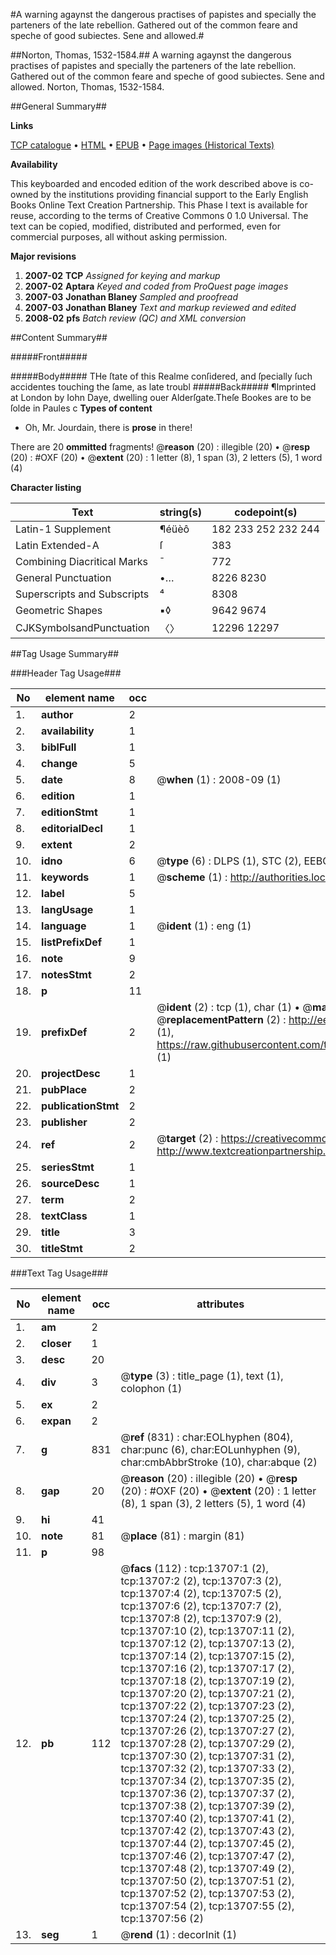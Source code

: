 #A warning agaynst the dangerous practises of papistes and specially the parteners of the late rebellion. Gathered out of the common feare and speche of good subiectes. Sene and allowed.#

##Norton, Thomas, 1532-1584.##
A warning agaynst the dangerous practises of papistes and specially the parteners of the late rebellion. Gathered out of the common feare and speche of good subiectes. Sene and allowed.
Norton, Thomas, 1532-1584.

##General Summary##

**Links**

[TCP catalogue](http://www.ota.ox.ac.uk/tcp/)  • 
[HTML](http://tei.it.ox.ac.uk/tcp/Texts-HTML/free/A68/A68512.html)  • 
[EPUB](http://tei.it.ox.ac.uk/tcp/Texts-EPUB/free/A68/A68512.epub) • 
[Page images (Historical Texts)](https://data.historicaltexts.jisc.ac.uk/view?pubId=eebo-99848600e&pageId=eebo-99848600e-13707-1)

**Availability**

This keyboarded and encoded edition of the
	       work described above is co-owned by the institutions
	       providing financial support to the Early English Books
	       Online Text Creation Partnership. This Phase I text is
	       available for reuse, according to the terms of Creative
	       Commons 0 1.0 Universal. The text can be copied,
	       modified, distributed and performed, even for
	       commercial purposes, all without asking permission.

**Major revisions**

1. __2007-02__ __TCP__ *Assigned for keying and markup*
1. __2007-02__ __Aptara__ *Keyed and coded from ProQuest page images*
1. __2007-03__ __Jonathan Blaney__ *Sampled and proofread*
1. __2007-03__ __Jonathan Blaney__ *Text and markup reviewed and edited*
1. __2008-02__ __pfs__ *Batch review (QC) and XML conversion*

##Content Summary##

#####Front#####

#####Body#####
THe ſtate of this Realme
conſidered, and ſpecially
ſuch accidentes touching
the ſame, as late troubl
#####Back#####
¶Imprinted at London by Iohn
Daye, dwelling ouer
Alderſgate.Theſe Bookes are to be ſolde in
Paules c
**Types of content**

  * Oh, Mr. Jourdain, there is **prose** in there!

There are 20 **ommitted** fragments! 
 @__reason__ (20) : illegible (20)  •  @__resp__ (20) : #OXF (20)  •  @__extent__ (20) : 1 letter (8), 1 span (3), 2 letters (5), 1 word (4)

**Character listing**


|Text|string(s)|codepoint(s)|
|---|---|---|
|Latin-1 Supplement|¶éüèô|182 233 252 232 244|
|Latin Extended-A|ſ|383|
|Combining             Diacritical Marks|̄|772|
|General Punctuation|•…|8226 8230|
|Superscripts             and Subscripts|⁴|8308|
|Geometric Shapes|▪◊|9642 9674|
|CJKSymbolsandPunctuation|〈〉|12296 12297|

##Tag Usage Summary##

###Header Tag Usage###

|No|element name|occ|attributes|
|---|---|---|---|
|1.|__author__|2||
|2.|__availability__|1||
|3.|__biblFull__|1||
|4.|__change__|5||
|5.|__date__|8| @__when__ (1) : 2008-09 (1)|
|6.|__edition__|1||
|7.|__editionStmt__|1||
|8.|__editorialDecl__|1||
|9.|__extent__|2||
|10.|__idno__|6| @__type__ (6) : DLPS (1), STC (2), EEBO-CITATION (1), PROQUEST (1), VID (1)|
|11.|__keywords__|1| @__scheme__ (1) : http://authorities.loc.gov/ (1)|
|12.|__label__|5||
|13.|__langUsage__|1||
|14.|__language__|1| @__ident__ (1) : eng (1)|
|15.|__listPrefixDef__|1||
|16.|__note__|9||
|17.|__notesStmt__|2||
|18.|__p__|11||
|19.|__prefixDef__|2| @__ident__ (2) : tcp (1), char (1)  •  @__matchPattern__ (2) : ([0-9\-]+):([0-9IVX]+) (1), (.+) (1)  •  @__replacementPattern__ (2) : http://eebo.chadwyck.com/downloadtiff?vid=$1&page=$2 (1), https://raw.githubusercontent.com/textcreationpartnership/Texts/master/tcpchars.xml#$1 (1)|
|20.|__projectDesc__|1||
|21.|__pubPlace__|2||
|22.|__publicationStmt__|2||
|23.|__publisher__|2||
|24.|__ref__|2| @__target__ (2) : https://creativecommons.org/publicdomain/zero/1.0/ (1), http://www.textcreationpartnership.org/docs/. (1)|
|25.|__seriesStmt__|1||
|26.|__sourceDesc__|1||
|27.|__term__|2||
|28.|__textClass__|1||
|29.|__title__|3||
|30.|__titleStmt__|2||


###Text Tag Usage###

|No|element name|occ|attributes|
|---|---|---|---|
|1.|__am__|2||
|2.|__closer__|1||
|3.|__desc__|20||
|4.|__div__|3| @__type__ (3) : title_page (1), text (1), colophon (1)|
|5.|__ex__|2||
|6.|__expan__|2||
|7.|__g__|831| @__ref__ (831) : char:EOLhyphen (804), char:punc (6), char:EOLunhyphen (9), char:cmbAbbrStroke (10), char:abque (2)|
|8.|__gap__|20| @__reason__ (20) : illegible (20)  •  @__resp__ (20) : #OXF (20)  •  @__extent__ (20) : 1 letter (8), 1 span (3), 2 letters (5), 1 word (4)|
|9.|__hi__|41||
|10.|__note__|81| @__place__ (81) : margin (81)|
|11.|__p__|98||
|12.|__pb__|112| @__facs__ (112) : tcp:13707:1 (2), tcp:13707:2 (2), tcp:13707:3 (2), tcp:13707:4 (2), tcp:13707:5 (2), tcp:13707:6 (2), tcp:13707:7 (2), tcp:13707:8 (2), tcp:13707:9 (2), tcp:13707:10 (2), tcp:13707:11 (2), tcp:13707:12 (2), tcp:13707:13 (2), tcp:13707:14 (2), tcp:13707:15 (2), tcp:13707:16 (2), tcp:13707:17 (2), tcp:13707:18 (2), tcp:13707:19 (2), tcp:13707:20 (2), tcp:13707:21 (2), tcp:13707:22 (2), tcp:13707:23 (2), tcp:13707:24 (2), tcp:13707:25 (2), tcp:13707:26 (2), tcp:13707:27 (2), tcp:13707:28 (2), tcp:13707:29 (2), tcp:13707:30 (2), tcp:13707:31 (2), tcp:13707:32 (2), tcp:13707:33 (2), tcp:13707:34 (2), tcp:13707:35 (2), tcp:13707:36 (2), tcp:13707:37 (2), tcp:13707:38 (2), tcp:13707:39 (2), tcp:13707:40 (2), tcp:13707:41 (2), tcp:13707:42 (2), tcp:13707:43 (2), tcp:13707:44 (2), tcp:13707:45 (2), tcp:13707:46 (2), tcp:13707:47 (2), tcp:13707:48 (2), tcp:13707:49 (2), tcp:13707:50 (2), tcp:13707:51 (2), tcp:13707:52 (2), tcp:13707:53 (2), tcp:13707:54 (2), tcp:13707:55 (2), tcp:13707:56 (2)|
|13.|__seg__|1| @__rend__ (1) : decorInit (1)|
